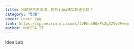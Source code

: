 ```yaml
---
title: 地球已不再流浪，你的idea离实现还远吗？
category: "职发"
cover: cover.jpg
link: https://mp.weixin.qq.com/s/JVEhd3H0xPs2gAZVvVFeew
author: NUCSSA IT
---
```

Idea Lab
